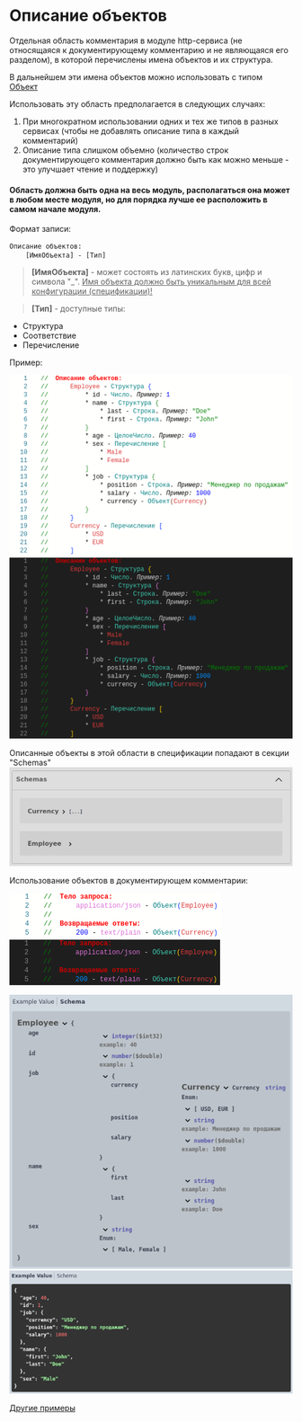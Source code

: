 # Описание объектов

Отдельная область комментария в модуле http-сервиса (не относящаяся к документирующему комментарию и не являющаяся его разделом), в которой перечислены имена объектов и их структура. 

В дальнейшем эти имена объектов можно использовать с типом [Объект](../Типы/types/Сложные%20типы.md)

Использовать эту область предполагается в следующих случаях:

1. При многократном использовании одних и тех же типов в разных сервисах (чтобы не добавлять описание типа в каждый комментарий)
2. Описание типа слишком объемно (количество строк документирующего комментария должно быть как можно меньше - это улучшает чтение и поддержку)

#### Область должна быть одна на весь модуль, располагаться она может в любом месте модуля, но для порядка лучше ее расположить в самом начале модуля.

Формат записи:

```
Описание объектов:
    [ИмяОбъекта] - [Тип]
```
> **[ИмяОбъекта]** - может состоять из латинских букв, цифр и символа "_". <u>Имя объекта должно быть уникальным для всей конфигурации (спецификации)!</u>

> **[Тип]** - доступные типы:
- Структура 
- Соответствие
- Перечисление

Пример:

![object_desc_code](./images/object_desc_light.png#gh-light-mode-only) ![object_desc_code](./images/object_desc_dark.png#gh-dark-mode-only)

Описанные объекты в этой области в спецификации попадают в секции "Schemas"
![object_desc_components](./images/object_desc_components.png)

Использование объектов в документирующем комментарии:

![object_desc_comment](./images/object_desc_comment_light.png#gh-light-mode-only) ![object_desc_comment](./images/object_desc_comment_dark.png#gh-dark-mode-only)

![object_desc_schema](./images/object_desc_schema.png) ![object_desc_example](./images/object_desc_example.png) 

[Другие примеры](../../examples/HTTPServices/ContentTypes/Ext/Module.bsl)

